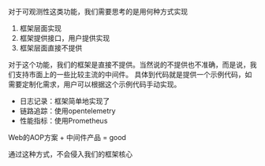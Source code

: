 对于可观测性这类功能，我们需要思考的是用何种方式实现

1. 框架层面实现
2. 框架提供接口，用户提供实现
3. 框架层面直接不提供

对于这个功能，我们的框架是直接不提供。当然说的不提供也不准确，而是说，我们支持市面上的一些比较主流的中间件。
具体到代码就是提供一个示例代码，如需要定制化需求，用户可以根据这个示例代码手动实现。

- 日志记录：框架简单地实现了
- 链路追踪：使用opentelemetry
- 性能指标：使用Prometheus

Web的AOP方案 + 中间件产品 = good

通过这种方式，不会侵入我们的框架核心